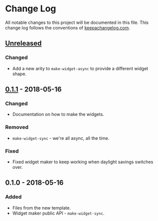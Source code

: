 # Change Log
All notable changes to this project will be documented in this file. This change log follows the conventions of [keepachangelog.com](http://keepachangelog.com/).

## [Unreleased]
### Changed
- Add a new arity to `make-widget-async` to provide a different widget shape.

## [0.1.1] - 2018-05-16
### Changed
- Documentation on how to make the widgets.

### Removed
- `make-widget-sync` - we're all async, all the time.

### Fixed
- Fixed widget maker to keep working when daylight savings switches over.

## 0.1.0 - 2018-05-16
### Added
- Files from the new template.
- Widget maker public API - `make-widget-sync`.

[Unreleased]: https://github.com/your-name/crawfish/compare/0.1.1...HEAD
[0.1.1]: https://github.com/your-name/crawfish/compare/0.1.0...0.1.1
